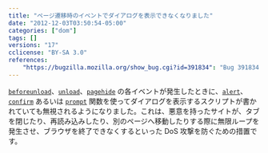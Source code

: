 ```yaml
---
title: "ページ遷移時のイベントでダイアログを表示できなくなりました"
date: "2012-12-03T03:50:54-05:00"
categories: ["dom"]
tags: []
versions: "17"
cclicense: "BY-SA 3.0"
references:
    "https://bugzilla.mozilla.org/show_bug.cgi?id=391834": "Bug 391834 – Don\'t allow alert/confirm/prompt in onbeforeunload, onunload and onpagehide"
---
```

[`beforeunload`](https://developer.mozilla.org/ja/docs/DOM/window.onbeforeunload)、[`unload`](https://developer.mozilla.org/ja/docs/DOM/window.onunload)、[`pagehide`](https://developer.mozilla.org/ja/docs/Using_Firefox_1.5_caching) の各イベントが発生したときに、[`alert`](https://developer.mozilla.org/ja/docs/DOM/window.alert)、[`confirm`](https://developer.mozilla.org/ja/docs/DOM/window.confirm) あるいは [`prompt`](https://developer.mozilla.org/ja/docs/DOM/window.prompt) 関数を使ってダイアログを表示するスクリプトが書かれていても無視されるようになりました。これは、悪意を持ったサイトが、タブを閉じたり、再読み込みしたり、別のページへ移動したりする際に無限ループを発生させ、ブラウザを終了できなくするといった DoS 攻撃を防ぐための措置です。
